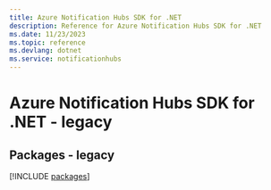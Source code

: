 ```yaml
---
title: Azure Notification Hubs SDK for .NET
description: Reference for Azure Notification Hubs SDK for .NET
ms.date: 11/23/2023
ms.topic: reference
ms.devlang: dotnet
ms.service: notificationhubs
---
```

# Azure Notification Hubs SDK for .NET - legacy
## Packages - legacy
[!INCLUDE [packages](notification-hubs-index.md)]